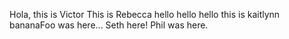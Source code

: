 Hola, this is Victor
This is Rebecca
hello hello hello this is kaitlynn
bananaFoo was here...
Seth here!
Phil was here.